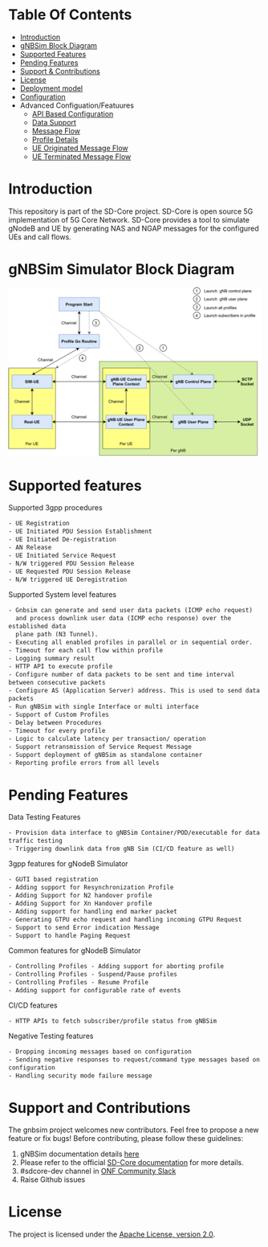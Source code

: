 <!--
SPDX-FileCopyrightText: 2022 Great Software Laboratory Pvt. Ltd
SPDX-FileCopyrightText: 2021 Open Networking Foundation <info@opennetworking.org>
SPDX-License-Identifier: Apache-2.0

-->
# Table Of Contents
  * [Introduction](#Introduction)
  * [gNBSim Block Diagram](#gnbsim-simulator-block-diagram)
  * [Supported Features](#supported-features)
  * [Pending Features](#pending-features)
  * [Support & Contributions](#Support-and-contributions)
  * [License](#license)
  * [Deployment model](/docs/deployment.md)
  * [Configuration](/docs/config.md)
  * Advanced Configuation/Featuures
    * [API Based Configuration](/docs/apis.md)
    * [Data Support](/docs/data.md)
    * [Message Flow](/docs/gnbsim_flow.md)
    * [Profile Details](/docs/profile_manager_design.md)
    * [UE Originated Message Flow](/docs/ue_originated_flow.md)
    * [UE Terminated Message Flow](/docs/ue_terminated_flow.md)


# Introduction

This repository is part of the SD-Core project. SD-Core is open source 5G implementation of 5G Core Network. 
SD-Core provides a tool to simulate gNodeB and UE by generating NAS and NGAP messages for the configured UEs
and call flows.

# gNBSim Simulator Block Diagram

![gNBSim](/docs/images/gnbsim_flow_diagram.png)


# Supported features

   Supported 3gpp procedures

    - UE Registration
    - UE Initiated PDU Session Establishment
    - UE Initiated De-registration
    - AN Release
    - UE Initiated Service Request
    - N/W triggered PDU Session Release
    - UE Requested PDU Session Release
    - N/W triggered UE Deregistration


   Supported System level features

    - Gnbsim can generate and send user data packets (ICMP echo request)
      and process downlink user data (ICMP echo response) over the established data
      plane path (N3 Tunnel).
    - Executing all enabled profiles in parallel or in sequential order.
    - Timeout for each call flow within profile
    - Logging summary result
    - HTTP API to execute profile
    - Configure number of data packets to be sent and time interval between consecutive packets
    - Configure AS (Application Server) address. This is used to send data packets
    - Run gNBSim with single Interface or multi interface
    - Support of Custom Profiles
    - Delay between Procedures
    - Timeout for every profile
    - Logic to calculate latency per transaction/ operation
    - Support retransmission of Service Request Message
    - Support deployment of gNBSim as standalone container
    - Reporting profile errors from all levels

# Pending Features

   Data Testing Features

    - Provision data interface to gNBSim Container/POD/executable for data traffic testing
    - Triggering downlink data from gNB Sim (CI/CD feature as well)

   3gpp features for gNodeB Simulator
 
    - GUTI based registration
    - Adding support for Resynchronization Profile
    - Adding Support for N2 handover profile
    - Adding Support for Xn Handover profile
    - Adding support for handling end marker packet
    - Generating GTPU echo request and handling incoming GTPU Request
    - Support to send Error indication Message
    - Support to handle Paging Request

   Common features for gNodeB Simulator

    - Controlling Profiles - Adding support for aborting profile
    - Controlling Profiles - Suspend/Pause profiles
    - Controlling Profiles - Resume Profile
    - Adding support for configurable rate of events
    
   CI/CD features
 
    - HTTP APIs to fetch subscriber/profile status from gNBSim

   Negative Testing features

    - Dropping incoming messages based on configuration
    - Sending negative responses to request/command type messages based on configuration
    - Handling security mode failure message
    

# Support and Contributions

The gnbsim project welcomes new contributors. Feel free to propose a new feature or fix bugs!
Before contributing, please follow these guidelines:

1. gNBSim documentation details [here](./docs/README.md)
2. Please refer to the official [SD-Core documentation](https://docs.sd-core.opennetworking.org/master/developer/gnbsim.html#gnb-simulator) for more details.
3. #sdcore-dev channel in [ONF Community Slack](https://onf-community.slack.com/)
4. Raise Github issues

# License

The project is licensed under the [Apache License, version 2.0](./LICENSES/Apache-2.0.txt).
